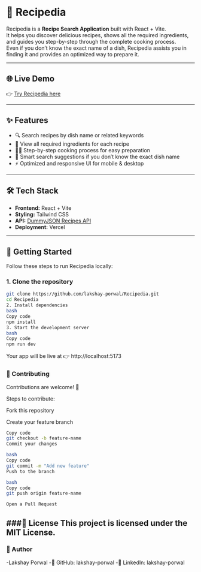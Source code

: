 # 🍳 Recipedia

Recipedia is a **Recipe Search Application** built with React + Vite.  
It helps you discover delicious recipes, shows all the required ingredients, and guides you step-by-step through the complete cooking process.  
Even if you don’t know the exact name of a dish, Recipedia assists you in finding it and provides an optimized way to prepare it.  

---

## 🌐 Live Demo
👉 [Try Recipedia here](https://recipedia-flax.vercel.app/)  

---

## ✨ Features
- 🔍 Search recipes by dish name or related keywords  
- 🛒 View all required ingredients for each recipe  
- 👩‍🍳 Step-by-step cooking process for easy preparation  
- 🤔 Smart search suggestions if you don’t know the exact dish name  
- ⚡ Optimized and responsive UI for mobile & desktop  

---

## 🛠️ Tech Stack
- **Frontend:** React + Vite  
- **Styling:** Tailwind CSS  
- **API:** [DummyJSON Recipes API](https://dummyjson.com/recipes/search?q=${item})  
- **Deployment:** Vercel  

---

## 🚀 Getting Started

Follow these steps to run Recipedia locally:

### 1. Clone the repository
```bash
git clone https://github.com/lakshay-porwal/Recipedia.git
cd Recipedia
2. Install dependencies
bash
Copy code
npm install
3. Start the development server
bash
Copy code
npm run dev

```
Your app will be live at 👉 http://localhost:5173

### 🤝 Contributing
Contributions are welcome! 🎉

Steps to contribute:

Fork this repository

Create your feature branch

```bash
Copy code
git checkout -b feature-name
Commit your changes

bash
Copy code
git commit -m "Add new feature"
Push to the branch

bash
Copy code
git push origin feature-name

Open a Pull Request
```

###📜 License
This project is licensed under the MIT License.
---
### 👤 Author
-Lakshay Porwal
-🔗 GitHub: lakshay-porwal
-💼 LinkedIn: lakshay-porwal

